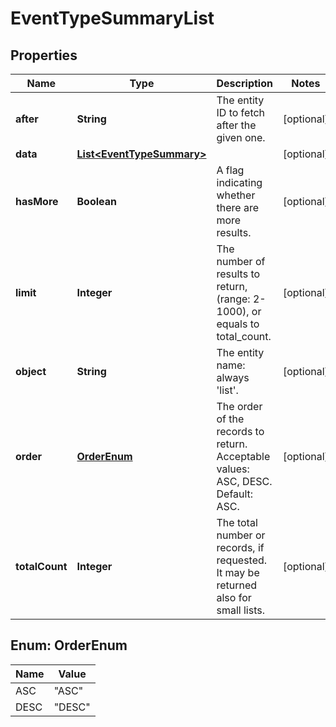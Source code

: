 
# EventTypeSummaryList

## Properties
Name | Type | Description | Notes
------------ | ------------- | ------------- | -------------
**after** | **String** | The entity ID to fetch after the given one. |  [optional]
**data** | [**List&lt;EventTypeSummary&gt;**](EventTypeSummary.md) |  |  [optional]
**hasMore** | **Boolean** | A flag indicating whether there are more results. |  [optional]
**limit** | **Integer** | The number of results to return, (range: 2-1000), or equals to total_count. |  [optional]
**object** | **String** | The entity name: always &#39;list&#39;. |  [optional]
**order** | [**OrderEnum**](#OrderEnum) | The order of the records to return. Acceptable values: ASC, DESC. Default: ASC. |  [optional]
**totalCount** | **Integer** | The total number or records, if requested. It may be returned also for small lists. |  [optional]


<a name="OrderEnum"></a>
## Enum: OrderEnum
Name | Value
---- | -----
ASC | &quot;ASC&quot;
DESC | &quot;DESC&quot;



